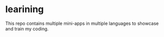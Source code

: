# learining
This repo contains multiple mini-apps in multiple languages to showcase and train my coding.
